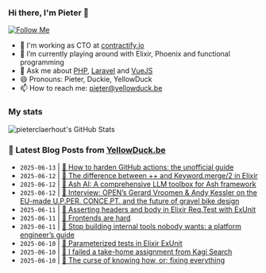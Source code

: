### Hi there, I'm Pieter 👋  
[![Follow Me](https://img.shields.io/github/followers/pieterclaerhout?label=Follow&style=social)](https://github.com/pieterclaerhout)

- 🏢 I'm working as CTO at [contractify.io](https://contractify.io)
- 🌱 I’m currently playing around with Elixir, Phoenix and functional programming
- 💬 Ask me about [PHP](https://php.net), [Laravel](http://laravel.com) and [VueJS](https://vuejs.org)
- 😄 Pronouns: Pieter, Duckie, YellowDuck
- 📫 How to reach me: pieter@yellowduck.be

### My stats

![pieterclaerhout's GitHub Stats](https://github-readme-stats.vercel.app/api?username=pieterclaerhout&show_icons=true&count_private=true&line_height=40)

### 📩 Latest Blog Posts from [YellowDuck.be](https://www.yellowduck.be/)
<!-- BLOG-POST-LIST:START -->
- `2025-06-13` | [🔗 How to harden GitHub actions: the unofficial guide](https://www.yellowduck.be/posts/how-to-harden-github-actions-the-unofficial-guide)  
- `2025-06-12` | [🐥 The difference between ++ and Keyword.merge/2 in Elixir](https://www.yellowduck.be/posts/the-difference-between-and-keyword-merge-2-in-elixir)  
- `2025-06-12` | [🔗 Ash AI: A comprehensive LLM toolbox for Ash framework](https://www.yellowduck.be/posts/ash-ai-a-comprehensive-llm-toolbox-for-ash-framework)  
- `2025-06-12` | [🔗 Interview: OPEN’s Gerard Vroomen &amp; Andy Kessler on the EU-made U.P.PER. CONCE.PT. and the future of gravel bike design](https://www.yellowduck.be/posts/interview-opens-gerard-vroomen-andy-kessler-on-the-eu-made-u-p-per-conce-pt-and-the-future-of-gravel-bike-design)  
- `2025-06-11` | [🐥 Asserting headers and body in Elixir Req.Test with ExUnit](https://www.yellowduck.be/posts/asserting-headers-and-body-in-elixir-req-test-with-exunit)  
- `2025-06-11` | [🔗 Frontends are hard](https://www.yellowduck.be/posts/frontends-are-hard)  
- `2025-06-11` | [🔗 Stop building internal tools nobody wants: a platform engineer’s guide](https://www.yellowduck.be/posts/stop-building-internal-tools-nobody-wants-a-platform-engineers-guide)  
- `2025-06-10` | [🐥 Parameterized tests in Elixir ExUnit](https://www.yellowduck.be/posts/parameterized-tests-in-elixir-exunit)  
- `2025-06-10` | [🔗 I failed a take-home assignment from Kagi Search](https://www.yellowduck.be/posts/i-failed-a-take-home-assignment-from-kagi-search)  
- `2025-06-10` | [🔗 The curse of knowing how, or; fixing everything](https://www.yellowduck.be/posts/the-curse-of-knowing-how-or-fixing-everything)  

<!-- BLOG-POST-LIST:END -->
